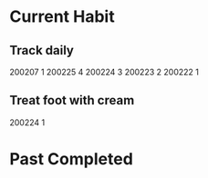 # Current Habit
## Track daily
200207  1
200225  4
200224  3
200223  2
200222  1

## Treat foot with cream
200224  1
# Past Completed 
